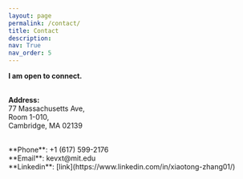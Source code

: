 ```yaml
---
layout: page
permalink: /contact/
title: Contact
description:  
nav: True
nav_order: 5
---
```

**I am open to connect.** 
<br>
<br>

**Address:** <br>
77 Massachusetts Ave,
<br>
Room 1-010,
<br>
Cambridge, MA 02139

<br>
**Phone**: +1 (617) 599-2176
<br>
**Email**: kevxt@mit.edu
<br>
**Linkedin**: [link](https://www.linkedin.com/in/xiaotong-zhang01/)
